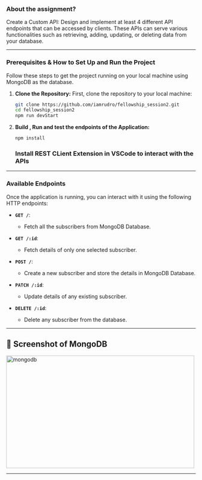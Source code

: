 ### About the assignment?

Create a Custom API: Design and implement at least 4 different API endpoints that can be accessed by clients. These APIs can serve various functionalities such as retrieving, adding, updating, or deleting data from your database.

---

### Prerequisites & How to Set Up and Run the Project

Follow these steps to get the project running on your local machine using MongoDB as the database.

1. **Clone the Repository:**
   First, clone the repository to your local machine:

   ```bash
   git clone https://github.com/iamrudro/fellowship_session2.git
   cd fellowship_session2
   npm run devStart
   ```

2. **Build , Run and test the endpoints of the Application:**
   ```bash
   npm install
   ```
   ### Install REST CLient Extension in VSCode to interact with the APIs

---

### Available Endpoints

Once the application is running, you can interact with it using the following HTTP endpoints:

* **`GET /`**:
  * Fetch all the subscribers from MongoDB Database.
 
* **`GET /:id`**:
  * Fetch details of only one selected subscriber.

* **`POST /`**:
  * Create a new subscriber and store the details in MongoDB Database.

* **`PATCH /:id`**:
  * Update details of any existing subscriber.

* **`DELETE /:id`**:
  * Delete any subscriber from the database.

---

## 📸 Screenshot of MongoDB

<div class="image-container">
      <img alt="mongodb" src="https://github.com/user-attachments/assets/518037a4-eb17-407b-8c86-70d86e3bf5ce" width="500" height="300"/>
</div>

---

